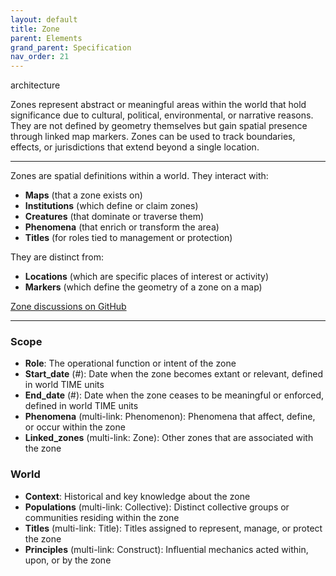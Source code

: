 ```yaml
---
layout: default
title: Zone
parent: Elements
grand_parent: Specification
nav_order: 21
---
```


<span class="material-symbols-outlined">architecture</span>

Zones represent abstract or meaningful areas within the world that hold significance due to cultural, political, environmental, or narrative reasons. They are not defined by geometry themselves but gain spatial presence through linked map markers. Zones can be used to track boundaries, effects, or jurisdictions that extend beyond a single location.

--- 
  
Zones are spatial definitions within a world. They interact with:

- **Maps** (that a zone exists on)
- **Institutions** (which define or claim zones)
- **Creatures** (that dominate or traverse them)
- **Phenomena** (that enrich or transform the area)
- **Titles** (for roles tied to management or protection)

They are distinct from:

- **Locations** (which are specific places of interest or activity)
- **Markers** (which define the geometry of a zone on a map)

[Zone discussions on GitHub](https://github.com/OnlyWorlds/OnlyWorlds/discussions/categories/zone)

---
### Scope
- **Role**: The operational function or intent of the zone
- **Start_date** (#): Date when the zone becomes extant or relevant, defined in world TIME units
- **End_date** (#): Date when the zone ceases to be meaningful or enforced, defined in world TIME units
- **Phenomena** (multi-link: Phenomenon): Phenomena that affect, define, or occur within the zone
- **Linked_zones** (multi-link: Zone): Other zones that are associated with the zone

### World
- **Context**: Historical and key knowledge about the zone
- **Populations** (multi-link: Collective): Distinct collective groups or communities residing within the zone
- **Titles** (multi-link: Title): Titles assigned to represent, manage, or protect the zone
- **Principles** (multi-link: Construct): Influential mechanics acted within, upon, or by the zone

